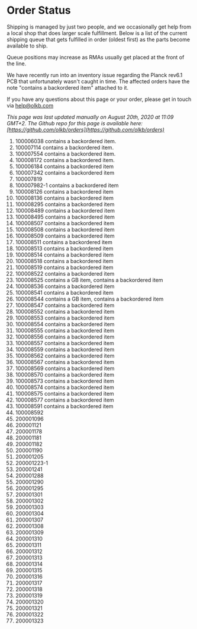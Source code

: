 # Order Status

Shipping is managed by just two people, and we occasionally get help from a local shop that does larger scale fulfillment. Below is a list of the current shipping queue that gets fulfilled in order (oldest first) as the parts become available to ship.

Queue positions may increase as RMAs usually get placed at the front of the line.

We have recently run into an inventory issue regarding the Planck rev6.1 PCB that unfortunately wasn't caught in time. The affected orders have the note "contains a backordered item" attached to it.

If you have any questions about this page or your order, please get in touch via help@olkb.com

*This page was last updated manually on August 20th, 2020 at 11:09 GMT+2. The Github repo for this page is available here: [https://github.com/olkb/orders](https://github.com/olkb/orders)*

 1. 100006038 contains a backordered item.
 2. 100007114 contains a backordered item.
 3. 100007554 contains a backordered item.
 4. 100008172 contains a backordered item.
 5. 100006184 contains a backordered item
 6. 100007342 contains a backordered item
 7. 100007819
 8. 100007982-1 contains a backordered item
 9. 100008126 contains a backordered item
 10. 100008136 contains a backordered item
 11. 100008295 contains a backordered item 
 12. 100008489 contains a backordered item 
 13. 100008495 contains a backordered item 
 14. 100008507 contains a backordered item 
 15. 100008508 contains a backordered item
 16. 100008509 contains a backordered item
 17. 100008511 contains a backordered item
 18. 100008513 contains a backordered item
 19. 100008514 contains a backordered item
 20. 100008518 contains a backordered item
 21. 100008519 contains a backordered item
 22. 100008522 contains a backordered item
 23. 100008525 contains a GB item, contains a backordered item
 24. 100008536 contains a backordered item
 25. 100008541 contains a backordered item
 26. 100008544 contains a GB item, contains a backordered item
 27. 100008547 contains a backordered item
 28. 100008552 contains a backordered item
 29. 100008553 contains a backordered item
 30. 100008554 contains a backordered item
 31. 100008555 contains a backordered item
 32. 100008556 contains a backordered item
 33. 100008557 contains a backordered item
 34. 100008559 contains a backordered item
 35. 100008562 contains a backordered item
 36. 100008567 contains a backordered item
 37. 100008569 contains a backordered item
 38. 100008570 contains a backordered item
 39. 100008573 contains a backordered item
 40. 100008574 contains a backordered item
 41. 100008575 contains a backordered item
 42. 100008577 contains a backordered item
 43. 100008591 contains a backordered item
 44. 100008592
 45. 200001096
 46. 200001121
 47. 200001178
 48. 200001181
 49. 200001182
 50. 200001190
 51. 200001205
 52. 200001223-1
 53. 200001241
 54. 200001288
 55. 200001290
 56. 200001295
 57. 200001301
 58. 200001302
 59. 200001303
 60. 200001304
 61. 200001307
 62. 200001308
 63. 200001309
 64. 200001310
 65. 200001311
 66. 200001312
 67. 200001313
 68. 200001314
 69. 200001315
 70. 200001316
 71. 200001317
 72. 200001318
 73. 200001319
 74. 200001320
 75. 200001321
 76. 200001322
 77. 200001323
